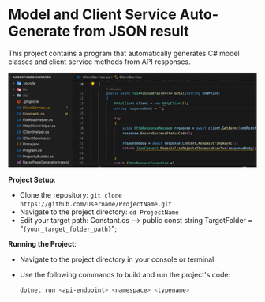 # Model and Client Service Auto-Generate from JSON result

This project contains a program that automatically generates C# model classes and client service methods from API responses.


<img src="./auto-generate.gif">

 **Project Setup**:

   - Clone the repository: `git clone https://github.com/Username/ProjectName.git`
   - Navigate to the project directory: `cd ProjectName`
   - Edit your target path: Constant.cs --> public const string TargetFolder = "`{your_target_folder_path}`";


 **Running the Project**:

   - Navigate to the project directory in your console or terminal.
   - Use the following commands to build and run the project's code:

     ```bash 
     dotnet run <api-endpoint> <namespace> <typename>
     ```

